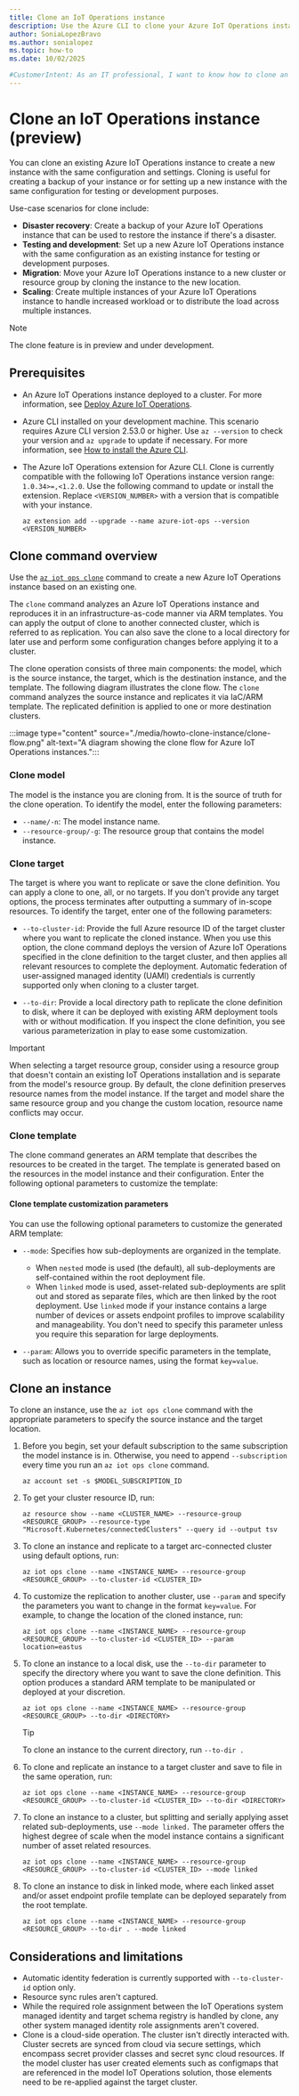 ```yaml
---
title: Clone an IoT Operations instance
description: Use the Azure CLI to clone your Azure IoT Operations instances.
author: SoniaLopezBravo
ms.author: sonialopez
ms.topic: how-to
ms.date: 10/02/2025

#CustomerIntent: As an IT professional, I want to know how to clone an IoT Operations instance so that I can create a copy of my existing instance for testing or backup purposes.
---
```


# Clone an IoT Operations instance (preview)

You can clone an existing Azure IoT Operations instance to create a new instance with the same configuration and settings. Cloning is useful for creating a backup of your instance or for setting up a new instance with the same configuration for testing or development purposes.

Use-case scenarios for clone include:

- **Disaster recovery**: Create a backup of your Azure IoT Operations instance that can be used to restore the instance if there's a disaster.
- **Testing and development**: Set up a new Azure IoT Operations instance with the same configuration as an existing instance for testing or development purposes.
- **Migration**: Move your Azure IoT Operations instance to a new cluster or resource group by cloning the instance to the new location.
- **Scaling**: Create multiple instances of your Azure IoT Operations instance to handle increased workload or to distribute the load across multiple instances.

> [!NOTE]
> The clone feature is in preview and under development.

## Prerequisites

* An Azure IoT Operations instance deployed to a cluster. For more information, see [Deploy Azure IoT Operations](./howto-deploy-iot-operations.md).

* Azure CLI installed on your development machine. This scenario requires Azure CLI version 2.53.0 or higher. Use `az --version` to check your version and `az upgrade` to update if necessary. For more information, see [How to install the Azure CLI](/cli/azure/install-azure-cli).

* The Azure IoT Operations extension for Azure CLI. Clone is currently compatible with the following IoT Operations instance version range: `1.0.34>=,<1.2.0`. Use the following command to update or install the extension. Replace `<VERSION_NUMBER>` with a version that is compatible with your instance.

    ```azurecli
    az extension add --upgrade --name azure-iot-ops --version <VERSION_NUMBER>
    ```

## Clone command overview

Use the [`az iot ops clone`](/cli/azure/iot/ops#az-iot-ops-clone) command to create a new Azure IoT Operations instance based on an existing one.

The `clone` command analyzes an Azure IoT Operations instance and reproduces it in an infrastructure-as-code manner via ARM templates. You can apply the output of clone to another connected cluster, which is referred to as replication. You can also save the clone to a local directory for later use and perform some configuration changes before applying it to a cluster.

The clone operation consists of three main components: the model, which is the source instance, the target, which is the destination instance, and the template. The following diagram illustrates the clone flow. The `clone` command analyzes the source instance and replicates it via IaC/ARM template. The replicated definition is applied to one or more destination clusters.

:::image type="content" source="./media/howto-clone-instance/clone-flow.png" alt-text="A diagram showing the clone flow for Azure IoT Operations instances.":::

### Clone model

The model is the instance you are cloning from. It is the source of truth for the clone operation. To identify the model, enter the following parameters:

- `--name/-n`: The model instance name.
- `--resource-group/-g`: The resource group that contains the model instance.

### Clone target

The target is where you want to replicate or save the clone definition. You can apply a clone to one, all, or no targets. If you don't provide any target options, the process terminates after outputting a summary of in-scope resources. To identify the target, enter one of the following parameters:

- `--to-cluster-id`: Provide the full Azure resource ID of the target cluster where you want to replicate the cloned instance. When you use this option, the clone command deploys the version of Azure IoT Operations specified in the clone definition to the target cluster, and then applies all relevant resources to complete the deployment. Automatic federation of user-assigned managed identity (UAMI) credentials is currently supported only when cloning to a cluster target.

- `--to-dir`: Provide a local directory path to replicate the clone definition to disk, where it can be deployed with existing ARM deployment tools with or without modification. If you inspect the clone definition, you see various parameterization in play to ease some customization.

> [!IMPORTANT]
> When selecting a target resource group, consider using a resource group that doesn't contain an existing IoT Operations installation and is separate from the model's resource group. By default, the clone definition preserves resource names from the model instance. If the target and model share the same resource group and you change the custom location, resource name conflicts may occur.

### Clone template

The clone command generates an ARM template that describes the resources to be created in the target. The template is generated based on the resources in the model instance and their configuration. Enter the following optional parameters to customize the template:

#### Clone template customization parameters

You can use the following optional parameters to customize the generated ARM template:

- `--mode`: Specifies how sub-deployments are organized in the template.  
  - When `nested` mode is used (the default), all sub-deployments are self-contained within the root deployment file.  
  - When `linked` mode is used, asset-related sub-deployments are split out and stored as separate files, which are then linked by the root deployment. Use `linked` mode if your instance contains a large number of devices or assets endpoint profiles to improve scalability and manageability. You don't need to specify this parameter unless you require this separation for large deployments.

- `--param`: Allows you to override specific parameters in the template, such as location or resource names, using the format `key=value`.

## Clone an instance

To clone an instance, use the `az iot ops clone` command with the appropriate parameters to specify the source instance and the target location.

1. Before you begin, set your default subscription to the same subscription the model instance is in. Otherwise, you need to append `--subscription` every time you run an `az iot ops clone` command.

    ```azurecli
    az account set -s $MODEL_SUBSCRIPTION_ID
    ```

1. To get your cluster resource ID, run:

    ```azurecli
    az resource show --name <CLUSTER_NAME> --resource-group <RESOURCE_GROUP> --resource-type "Microsoft.Kubernetes/connectedClusters" --query id --output tsv
    ```

1. To clone an instance and replicate to a target arc-connected cluster using default options, run:

    ```azurecli
    az iot ops clone --name <INSTANCE_NAME> --resource-group <RESOURCE_GROUP> --to-cluster-id <CLUSTER_ID> 
    ```

1. To customize the replication to another cluster, use `--param` and specify the parameters you want to change in the format `key=value`. For example, to change the location of the cloned instance, run:

    ```azurecli
    az iot ops clone --name <INSTANCE_NAME> --resource-group <RESOURCE_GROUP> --to-cluster-id <CLUSTER_ID> --param location=eastus
    ```

1. To clone an instance to a local disk, use the `--to-dir` parameter to specify the directory where you want to save the clone definition. This option produces a standard ARM template to be manipulated or deployed at your discretion.

    ```azurecli
    az iot ops clone --name <INSTANCE_NAME> --resource-group <RESOURCE_GROUP> --to-dir <DIRECTORY>
    ```

    > [!TIP]
    > To clone an instance to the current directory, run `--to-dir .`

1. To clone and replicate an instance to a target cluster and save to file in the same operation, run: 

    ```azurecli
    az iot ops clone --name <INSTANCE_NAME> --resource-group <RESOURCE_GROUP> --to-cluster-id <CLUSTER_ID> --to-dir <DIRECTORY>
    ```   

1. To clone an instance to a cluster, but splitting and serially applying asset related sub-deployments, use `--mode linked.` The parameter offers the highest degree of scale when the model instance contains a significant number of asset related resources.

    ```azurecli
    az iot ops clone --name <INSTANCE_NAME> --resource-group <RESOURCE_GROUP> --to-cluster-id <CLUSTER_ID> --mode linked
    ```

1. To clone an instance to disk in linked mode, where each linked asset and/or asset endpoint profile template can be deployed separately from the root template.

    ```azurecli
    az iot ops clone --name <INSTANCE_NAME> --resource-group <RESOURCE_GROUP> --to-dir . --mode linked
    ```

## Considerations and limitations

- Automatic identity federation is currently supported with `--to-cluster-id` option only.
- Resource sync rules aren't captured.
- While the required role assignment between the IoT Operations system managed identity and target schema registry is handled by clone, any other system managed identity role assignments aren't covered.
- Clone is a cloud-side operation. The cluster isn't directly interacted with. Cluster secrets are synced from cloud via secure settings, which encompass secret provider classes and secret sync cloud resources. If the model cluster has user created elements such as configmaps that are referenced in the model IoT Operations solution, those elements need to be re-applied against the target cluster.

